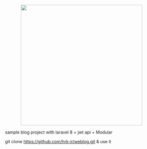 <p align="center"><a href="https://laravel.com" target="_blank"><img src="https://raw.githubusercontent.com/laravel/art/master/logo-lockup/5%20SVG/2%20CMYK/1%20Full%20Color/laravel-logolockup-cmyk-red.svg" width="400"></a></p>


sample blog project with laravel 8 + jwt api + Modular


git clone https://github.com/hrk-ir/weblog.git & use it
